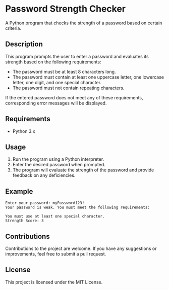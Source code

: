 # Password Strength Checker

A Python program that checks the strength of a password based on certain criteria.

## Description

This program prompts the user to enter a password and evaluates its strength based on the following requirements:

- The password must be at least 8 characters long.
- The password must contain at least one uppercase letter, one lowercase letter, one digit, and one special character.
- The password must not contain repeating characters.

If the entered password does not meet any of these requirements, corresponding error messages will be displayed.

## Requirements

- Python 3.x

## Usage

1. Run the program using a Python interpreter.
2. Enter the desired password when prompted.
3. The program will evaluate the strength of the password and provide feedback on any deficiencies.

## Example
```
Enter your password: myPassword123!
Your password is weak. You must meet the following requirements:

You must use at least one special character.
Strength Score: 3
```

## Contributions

Contributions to the project are welcome. If you have any suggestions or improvements, feel free to submit a pull request.

## License

This project is licensed under the MIT License.
